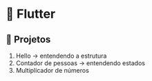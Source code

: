 # 📱 Flutter

## 🚀 Projetos

1. Hello -> entendendo a estrutura
2. Contador de pessoas -> entendendo estados
3. Multiplicador de números

